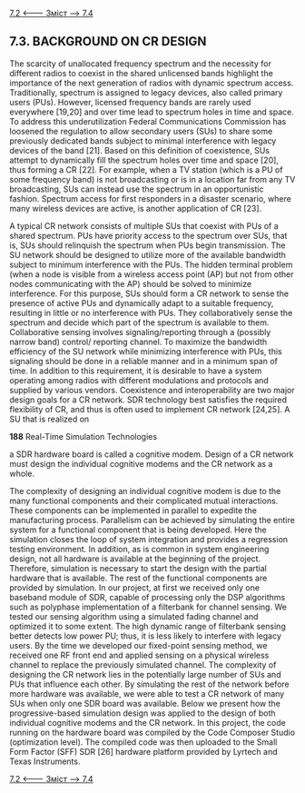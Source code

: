 [7.2 <--- ](7_2.md) [   Зміст   ](README.md) [--> 7.4](7_4.md)

## 7.3. BACKGROUND ON CR DESIGN

The scarcity of unallocated frequency spectrum and the necessity for different radios to coexist in the shared unlicensed bands highlight the importance of the next generation of radios with dynamic spectrum access. Traditionally, spectrum is assigned to legacy devices, also called primary users (PUs). However, licensed frequency bands are rarely used everywhere [19,20] and over time lead to spectrum holes in time and space. To address this underutilization Federal Communications Commission has loosened the regulation to allow secondary users (SUs) to share some previously dedicated bands subject to minimal interference with legacy devices of the band [21]. Based on this definition of coexistence, SUs attempt to dynamically fill the spectrum holes over time and space [20], thus forming a CR [22]. For example, when a TV station (which is a PU of some frequency band) is not broadcasting or is in a location far from any TV broadcasting, SUs can instead use the spectrum in an opportunistic fashion. Spectrum access for first responders in a disaster scenario, where many wireless devices are active, is another application of CR [23].

A typical CR network consists of multiple SUs that coexist with PUs of a shared spectrum. PUs have priority access to the spectrum over SUs, that is, SUs should relinquish the spectrum when PUs begin transmission. The SU network should be designed to utilize more of the available bandwidth subject to minimum interference with the PUs. The hidden terminal problem (when a node is visible from a wireless access point (AP) but not from other nodes communicating with the AP) should be solved to minimize interference. For this purpose, SUs should form a CR network to sense the presence of active PUs and dynamically adapt to a suitable frequency, resulting in little or no interference with PUs. They collaboratively sense the spectrum and decide which part of the spectrum is available to them. Collaborative sensing involves signaling/reporting through a (possibly narrow band) control/ reporting channel. To maximize the bandwidth efficiency of the SU network while minimizing interference with PUs, this signaling should be done in a reliable manner and in a minimum span of time. In addition to this requirement, it is desirable to have a system operating among radios with different modulations and protocols and supplied by various vendors. Coexistence and interoperability are two major design goals for a CR network. SDR technology best satisfies the required flexibility of CR, and thus is often used to implement CR network [24,25]. A SU that is realized on



**188**                             Real-Time Simulation Technologies

 

a SDR hardware board is called a cognitive modem. Design of a CR network must design the individual cognitive modems and the CR network as a whole.

The complexity of designing an individual cognitive modem is due to the many functional components and their complicated mutual interactions. These components can be implemented in parallel to expedite the manufacturing process. Parallelism can be achieved by simulating the entire system for a functional component that is being developed. Here the simulation closes the loop of system integration and provides a regression testing environment. In addition, as is common in system engineering design, not all hardware is available at the beginning of the project. Therefore, simulation is necessary to start the design with the partial hardware that is available. The rest of the functional components are provided by simulation. In our project, at first we received only one baseband module of SDR, capable of processing only the DSP algorithms such as polyphase implementation of a filterbank for channel sensing. We tested our sensing algorithm using a simulated fading channel and optimized it to some extent. The high dynamic range of filterbank sensing better detects low power PU; thus, it is less likely to interfere with legacy users. By the time we developed our fixed-point sensing method, we received one RF front end and applied sensing on a physical wireless channel to replace the previously simulated channel. The complexity of designing the CR network lies in the potentially large number of SUs and PUs that influence each other. By simulating the rest of the network before more hardware was available, we were able to test a CR network of many SUs when only one SDR board was available. Below we present how the progressive-based simulation design was applied to the design of both individual cognitive modems and the CR network. In this project, the code running on the hardware board was compiled by the Code Composer Studio (optimization level). The compiled code was then uploaded to the Small Form Factor (SFF) SDR [26] hardware platform provided by Lyrtech and Texas Instruments.

[7.2 <--- ](7_2.md) [   Зміст   ](README.md) [--> 7.4](7_4.md)